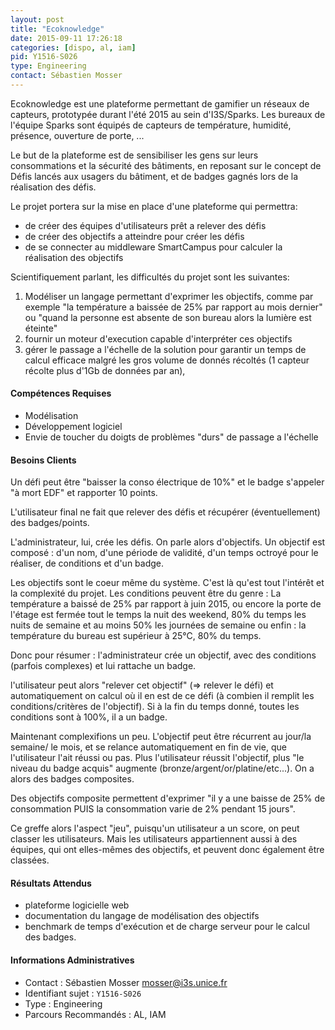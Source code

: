 ```yaml
---
layout: post
title: "Ecoknowledge"
date: 2015-09-11 17:26:18
categories: [dispo, al, iam]
pid: Y1516-S026
type: Engineering
contact: Sébastien Mosser
---
```

       
Ecoknowledge est une plateforme permettant de gamifier un réseaux de capteurs, prototypée durant l'été 2015 au sein d'I3S/Sparks. Les bureaux de l'équipe Sparks sont équipés de capteurs de température, humidité, présence, ouverture de porte, ... 

Le but de la plateforme est de sensibiliser les gens sur leurs consommations et la sécurité des bâtiments, en reposant sur le concept de Défis lancés aux usagers du bâtiment, et de badges gagnés lors de la réalisation des défis.

Le projet portera sur la mise en place d'une plateforme qui permettra:
  - de créer des équipes d'utilisateurs prêt a relever des défis
  - de créer des objectifs a atteindre pour créer les défis
  - de se connecter au middleware SmartCampus pour calculer la réalisation des objectifs

Scientifiquement parlant, les difficultés du projet sont les suivantes:
  1. Modéliser un langage permettant d'exprimer les objectifs, comme par exemple "la température a baissée de 25% par rapport au mois dernier" ou "quand la personne est absente de son bureau alors la lumière est éteinte"
  2. fournir un moteur d'execution capable d'interpréter ces objectifs
  3. gérer le passage a l'échelle de la solution pour garantir un temps de calcul efficace malgré les gros volume de donnés récoltés (1 capteur récolte plus d'1Gb de données par an),

#### Compétences Requises
  - Modélisation
  - Développement logiciel
  - Envie de toucher du doigts de problèmes "durs" de passage a l'échelle


#### Besoins Clients
Un défi peut être "baisser la conso électrique de 10%" et le badge s'appeler "à mort EDF" et rapporter 10 points.

L'utilisateur final ne fait que relever des défis et récupérer (éventuellement) des badges/points.

L'administrateur, lui, crée les défis. On parle alors d'objectifs.
Un objectif est composé :
d'un nom, d'une période de validité, d'un temps octroyé pour le réaliser, de conditions et d'un badge.

Les objectifs sont le coeur même du système. C'est là qu'est tout l'intérêt et la complexité du projet.
Les conditions peuvent être du genre :
La température a baissé de 25% par rapport à juin 2015,
ou encore la porte de l'étage est fermée tout le temps la nuit des weekend, 80% du temps les nuits de semaine et au moins 50% les journées de semaine
ou enfin : la température du bureau est supérieur à 25°C, 80% du temps.

Donc pour résumer :
l'administrateur crée un objectif, avec des conditions (parfois complexes) et lui rattache un badge.

l'utilisateur peut alors "relever cet objectif" (=> relever le défi) et automatiquement on calcul où il en est de ce défi (à combien il remplit les conditions/critères de l'objectif). Si à la fin du temps donné, toutes les conditions sont à 100%, il a un badge.

Maintenant complexifions un peu.
L'objectif peut être récurrent au jour/la semaine/ le mois, et se relance automatiquement en fin de vie, que l'utilisateur l'ait réussi ou pas.
Plus l'utilisateur réussit l'objectif, plus "le niveau du badge acquis" augmente (bronze/argent/or/platine/etc...). On a alors des badges composites.

Des objectifs composite permettent d'exprimer "il y a une baisse de 25% de consommation PUIS la consommation varie de 2% pendant 15 jours".

Ce greffe alors l'aspect "jeu", puisqu'un utilisateur a un score, on peut classer les utilisateurs.
Mais les utilisateurs appartiennent aussi à des équipes, qui ont elles-mêmes des objectifs, et peuvent donc également être classées.

#### Résultats Attendus
  - plateforme logicielle web 
  -  documentation du langage de modélisation des objectifs
  - benchmark de temps d'exécution et de charge serveur pour le calcul des badges.
     

#### Informations Administratives
  * Contact : Sébastien Mosser <mosser@i3s.unice.fr>
  * Identifiant sujet : `Y1516-S026`
  * Type : Engineering
  * Parcours Recommandés : AL, IAM
     